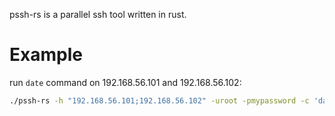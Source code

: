 pssh-rs is a parallel ssh tool written in rust.

# Example 

run `date` command on 192.168.56.101 and 192.168.56.102:
```bash
./pssh-rs -h "192.168.56.101;192.168.56.102" -uroot -pmypassword -c 'date'
```
